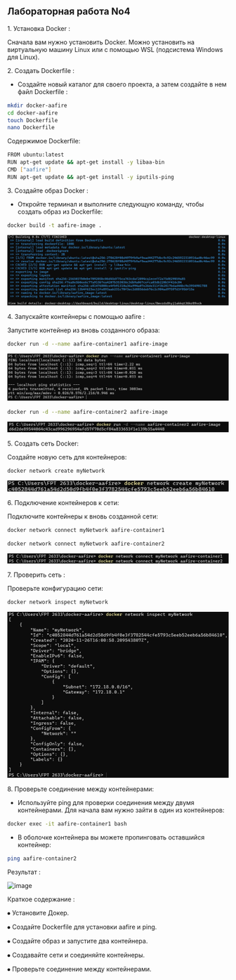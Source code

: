 ## Лабораторная работа No4

1\. Установка Docker :

Сначала вам нужно установить Docker. Можно установить на виртуальную машину Linux или с помощью WSL (подсистема Windows для Linux).

2\. Создать Dockerfile :

- Создайте новый каталог для своего проекта, а затем создайте в нем файл Dockerfile :

```bash
mkdir docker-aafire
cd docker-aafire
touch Dockerfile
nano Dockerfile
```

Содержимое Dockerfile:

```bash
FROM ubuntu:latest
RUN apt-get update && apt-get install -y libaa-bin
CMD ["aafire"]
RUN apt-get update && apt-get install -y iputils-ping 
```

3\. Создайте образ Docker :

- Откройте терминал и выполните следующую команду, чтобы создать образ из Dockerfile:

```bash
docker build -t aafire-image .
```

![image](https://github.com/haha523/lab_4.linux/blob/043c707c9ec97f0c132255c5fdb938dc280bc506/png%20for%20lab/X%C3%A2y%20d%E1%BB%B1ng%20l%E1%BA%A1i%20Docker%20image%201.png)


4\. Запускайте контейнеры с помощью aafire :

Запустите контейнер из вновь созданного образа:

```bash
docker run -d --name aafire-container1 aafire-image
```

![image](https://github.com/haha523/lab_4.linux/blob/043c707c9ec97f0c132255c5fdb938dc280bc506/png%20for%20lab/containners%201.png)

```bash
docker run -d --name aafire-container2 aafire-image
```

![image](https://github.com/haha523/lab_4.linux/blob/043c707c9ec97f0c132255c5fdb938dc280bc506/png%20for%20lab/containners%202.png)


5\. Создать сеть Docker:

Создайте новую сеть для контейнеров:

```bash
docker network create myNetwork
```

![image](https://github.com/haha523/lab_4.linux/blob/c222540dd54b96d47e4cfe9d445459df2506376e/png%20for%20lab/docker%20network%20connect%20myNetwork.png)

6\. Подключение контейнеров к сети:

Подключите контейнеры к вновь созданной сети:

```bash
docker network connect myNetwork aafire-container1
```

```bash
docker network connect myNetwork aafire-container2
```

![image](https://github.com/haha523/lab_4.linux/blob/c222540dd54b96d47e4cfe9d445459df2506376e/png%20for%20lab/k%E1%BA%BFt%20n%E1%BB%91i%20t%E1%BB%ABng%20container%20v%E1%BB%9Bi%20m%E1%BA%A1ng.png)


7\. Проверить сеть :

Проверьте конфигурацию сети:

```bash
docker network inspect myNetwork
```

![image](https://github.com/haha523/lab_4.linux/blob/c222540dd54b96d47e4cfe9d445459df2506376e/png%20for%20lab/B%C6%B0%E1%BB%9Bc%207%20Ki%E1%BB%83m%20Tra%20C%E1%BA%A5u%20H%C3%ACnh%20M%E1%BA%A1ng.png)

8\. Проверьте соединение между контейнерами:

- Используйте ping для проверки соединения между двумя контейнерами. Для начала вам нужно зайти в один из контейнеров:

```bash
docker exec -it aafire-container1 bash
```

- В оболочке контейнера вы можете пропинговать оставшийся контейнер:

```bash
ping aafire-container2
```

Результат :

![image](https://github.com/haha523/lab_4.linux/blob/247f18abe4ec611820bcc407ff996d63234b8c2c/png%20for%20lab/l%E1%BB%ADa%202.png)


Краткое содержание :

⦁  Установите Докер.

⦁  Создайте Dockerfile для установки aafire и ping.

⦁  Создайте образ и запустите два контейнера.

⦁  Создавайте сети и соединяйте контейнеры.

⦁  Проверьте соединение между контейнерами.



























